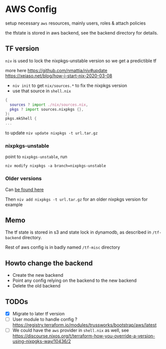 # AWS Config

setup necessary `aws` resources, mainly users, roles & attach policies

the tfstate is stored in aws backend, see the backend directory for details.

## TF version

`niv` is used to lock the nixpkgs-unstable version so we get a predictible tf

more here
https://github.com/nmattia/niv#update
https://xeiaso.net/blog/how-i-start-nix-2020-03-08

- `niv init` to get `nix/sources.*` to fix the nixpkgs version
- use that source in `shell.nix`

```nix
{
  sources ? import ./nix/sources.nix,
  pkgs ? import sources.nixpkgs {},
}:
pkgs.mkShell {
...
```

to update `niv update nixpkgs -t url.tar.gz`

### nixpkgs-unstable

point to `nixpkgs-unstable`, run

```
niv modify nixpkgs -a branch=nixpkgs-unstable
```

### Older versions

Can [be found here](https://lazamar.co.uk/nix-versions/?package=terraform&version=0.12.31&fullName=terraform-0.12.31&keyName=terraform_0_12&revision=c82b46413401efa740a0b994f52e9903a4f6dcd5&channel=nixpkgs-unstable#instructions)

Then `niv add nixpkgs -t url.tar.gz` for an older nixpkgs version for example

## Memo

The tf state is stored in s3 and state lock in dynamodb, as described in `/tf-backend` directory.

Rest of aws config is in badly named `/tf-misc` directory

## Howto change the backend

- Create the new backend
- Point any config relying on the backend to the new backend
- Delete the old backend

## TODOs

- [x] Migrate to later tf version
- [ ] User module to handle config ? https://registry.terraform.io/modules/trussworks/bootstrap/aws/latest
- [ ] We could have the `aws` provider in `shell.nix` as well, see https://discourse.nixos.org/t/terraform-how-you-override-a-version-using-nixpgks-way/10436/2
